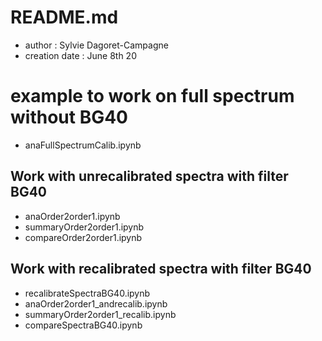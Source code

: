 # README.md

- author : Sylvie Dagoret-Campagne
- creation date : June 8th 20

# example to work on full spectrum without BG40

- anaFullSpectrumCalib.ipynb 

## Work with unrecalibrated spectra with filter BG40

- anaOrder2order1.ipynb  
- summaryOrder2order1.ipynb
- compareOrder2order1.ipynb     

## Work with recalibrated spectra with filter BG40


- recalibrateSpectraBG40.ipynb
- anaOrder2order1_andrecalib.ipynb   
- summaryOrder2order1_recalib.ipynb
- compareSpectraBG40.ipynb   
           

